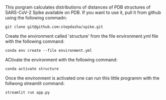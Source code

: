 This porgram calculates distributions of distances of PDB structures of SARS-CoV-2 Spike available on PDB.
If you want to use it, pull it from github using the following commadn:

	git clone git@github.com:stepdasha/spike.git
Create the environment called 'structure' from the file environment.yml file with the following command:

	conda env create --file environment.yml
ACtivate the environment with the following command:

	conda activate structure
Once the environment is activated one can run this little programm with the follwong streamlit command:
	
	streamlit run app.py 

